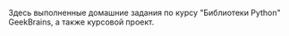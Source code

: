 Здесь выполненные домашние задания по курсу "Библиотеки Python" GeekBrains, а также курсовой проект.
